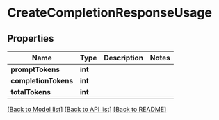 # CreateCompletionResponseUsage

## Properties
Name | Type | Description | Notes
------------ | ------------- | ------------- | -------------
**promptTokens** | **int** |  | 
**completionTokens** | **int** |  | 
**totalTokens** | **int** |  | 

[[Back to Model list]](../README.md#documentation-for-models) [[Back to API list]](../README.md#documentation-for-api-endpoints) [[Back to README]](../README.md)


